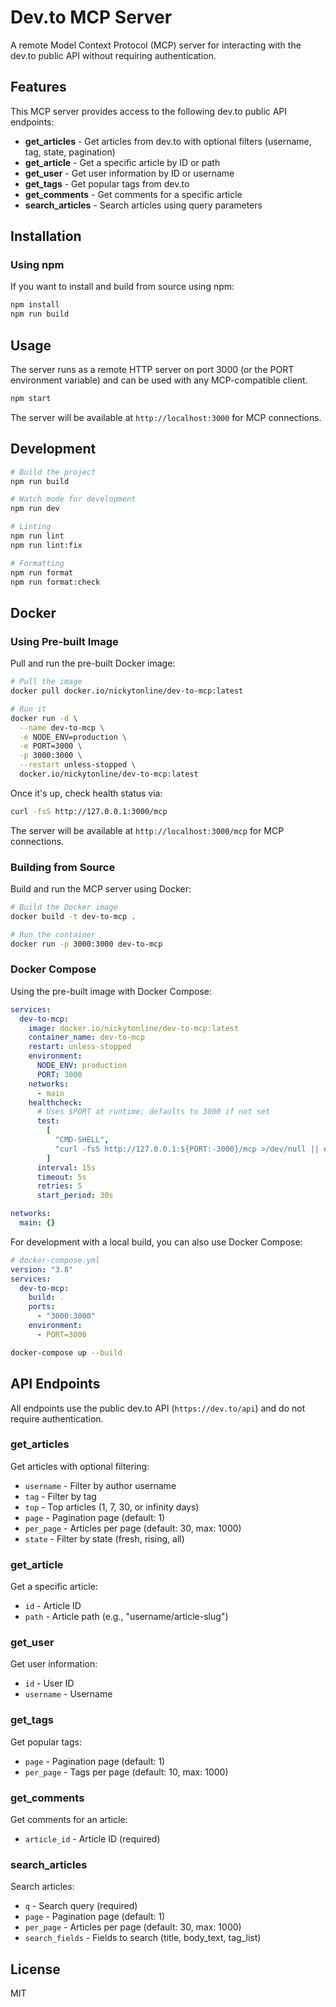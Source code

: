 # Dev.to MCP Server

A remote Model Context Protocol (MCP) server for interacting with the dev.to public API without requiring authentication.

## Features

This MCP server provides access to the following dev.to public API endpoints:

- **get_articles** - Get articles from dev.to with optional filters (username, tag, state, pagination)
- **get_article** - Get a specific article by ID or path
- **get_user** - Get user information by ID or username
- **get_tags** - Get popular tags from dev.to
- **get_comments** - Get comments for a specific article
- **search_articles** - Search articles using query parameters

## Installation

### Using npm

If you want to install and build from source using npm:

```bash
npm install
npm run build
```

## Usage

The server runs as a remote HTTP server on port 3000 (or the PORT environment variable) and can be used with any MCP-compatible client.

```bash
npm start
```

The server will be available at `http://localhost:3000` for MCP connections.

## Development

```bash
# Build the project
npm run build

# Watch mode for development
npm run dev

# Linting
npm run lint
npm run lint:fix

# Formatting
npm run format
npm run format:check
```

## Docker

### Using Pre-built Image

Pull and run the pre-built Docker image:

```bash
# Pull the image
docker pull docker.io/nickytonline/dev-to-mcp:latest

# Run it
docker run -d \
  --name dev-to-mcp \
  -e NODE_ENV=production \
  -e PORT=3000 \
  -p 3000:3000 \
  --restart unless-stopped \
  docker.io/nickytonline/dev-to-mcp:latest
```

Once it's up, check health status via:

```bash
curl -fsS http://127.0.0.1:3000/mcp
```

The server will be available at `http://localhost:3000/mcp` for MCP connections.

### Building from Source

Build and run the MCP server using Docker:

```bash
# Build the Docker image
docker build -t dev-to-mcp .

# Run the container
docker run -p 3000:3000 dev-to-mcp
```

### Docker Compose

Using the pre-built image with Docker Compose:

```yaml
services:
  dev-to-mcp:
    image: docker.io/nickytonline/dev-to-mcp:latest
    container_name: dev-to-mcp
    restart: unless-stopped
    environment:
      NODE_ENV: production
      PORT: 3000
    networks:
      - main
    healthcheck:
      # Uses $PORT at runtime; defaults to 3000 if not set
      test:
        [
          "CMD-SHELL",
          "curl -fsS http://127.0.0.1:${PORT:-3000}/mcp >/dev/null || exit 1",
        ]
      interval: 15s
      timeout: 5s
      retries: 5
      start_period: 30s

networks:
  main: {}
```

For development with a local build, you can also use Docker Compose:

```yaml
# docker-compose.yml
version: "3.8"
services:
  dev-to-mcp:
    build: .
    ports:
      - "3000:3000"
    environment:
      - PORT=3000
```

```bash
docker-compose up --build
```

## API Endpoints

All endpoints use the public dev.to API (`https://dev.to/api`) and do not require authentication.

### get_articles

Get articles with optional filtering:

- `username` - Filter by author username
- `tag` - Filter by tag
- `top` - Top articles (1, 7, 30, or infinity days)
- `page` - Pagination page (default: 1)
- `per_page` - Articles per page (default: 30, max: 1000)
- `state` - Filter by state (fresh, rising, all)

### get_article

Get a specific article:

- `id` - Article ID
- `path` - Article path (e.g., "username/article-slug")

### get_user

Get user information:

- `id` - User ID
- `username` - Username

### get_tags

Get popular tags:

- `page` - Pagination page (default: 1)
- `per_page` - Tags per page (default: 10, max: 1000)

### get_comments

Get comments for an article:

- `article_id` - Article ID (required)

### search_articles

Search articles:

- `q` - Search query (required)
- `page` - Pagination page (default: 1)
- `per_page` - Articles per page (default: 30, max: 1000)
- `search_fields` - Fields to search (title, body_text, tag_list)

## License

MIT
